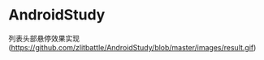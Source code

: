 # AndroidStudy
列表头部悬停效果实现(https://github.com/zlitbattle/AndroidStudy/blob/master/images/result.gif)
